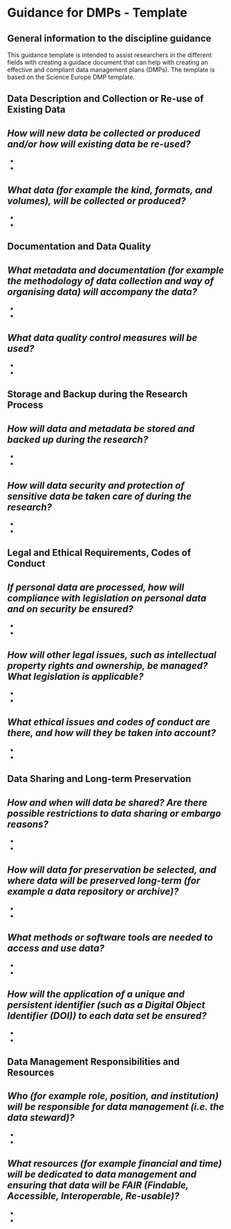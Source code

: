 
# Guidance for DMPs - Template

## General information to the discipline guidance </br>

This guidance template is intended to assist researchers in the different fields with creating a guidace document that can help with creating an effective and compliant data management plans (DMPs). The template is based on the Science Europe DMP template.

## Data Description and Collection or Re-use of Existing Data </br>

_How will new data be collected or produced and/or how will existing data be re-used?_
-
-
-
_What data (for example the kind, formats, and volumes), will be collected or produced?_
-
-
-

## Documentation and Data Quality

_What metadata and documentation (for example the methodology of data collection and way of organising data) will accompany the data?_
- 
- 
- 
_What data quality control measures will be used?_
-
-
-

## Storage and Backup during the Research Process

_How will data and metadata be stored and backed up during the research?_
-
-
-
_How will data security and protection of sensitive data be taken care of during the research?_
-
-
-

## Legal and Ethical Requirements, Codes of Conduct

_If personal data are processed, how will compliance with legislation on personal data and on security be ensured?_
-
-
-
_How will other legal issues, such as intellectual property rights and ownership, be managed? What legislation is applicable?_
-
-
-
_What ethical issues and codes of conduct are there, and how will they be taken into account?_
-
-
-

## Data Sharing and Long-term Preservation

_How and when will data be shared? Are there possible restrictions to data sharing or embargo reasons?_
-
-
-
_How will data for preservation be selected, and where data will be preserved long-term (for example a data repository or archive)?_
-
-
-
_What methods or software tools are needed to access and use data?_
-
-
-
_How will the application of a unique and persistent identifier (such as a Digital Object Identifier (DOI)) to each data set be ensured?_
-
-
-

## Data Management Responsibilities and Resources

_Who (for example role, position, and institution) will be responsible for data management (i.e. the data steward)?_
-
-
-
_What resources (for example financial and time) will be dedicated to data management and ensuring that data will be FAIR (Findable, Accessible, Interoperable, Re-usable)?_
-
-
-
